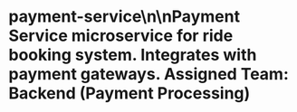 # payment-service\n\nPayment Service microservice for ride booking system. Integrates with payment gateways. Assigned Team: Backend (Payment Processing)
